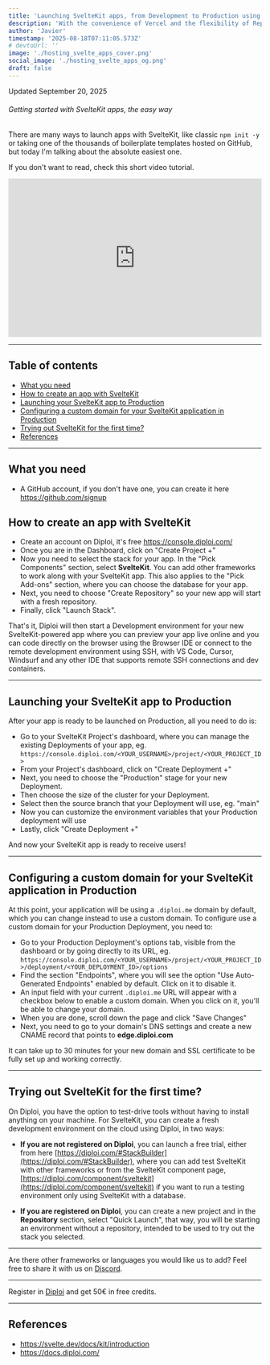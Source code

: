 ```yaml
---
title: 'Launching SvelteKit apps, from Development to Production using Diploi'
description: 'With the convenience of Vercel and the flexibility of Replit, all in a single platform, to create SvelteKit-powered apps super fast'
author: 'Javier'
timestamp: '2025-08-18T07:11:05.573Z'
# devtoUrl: ''
image: './hosting_svelte_apps_cover.png'
social_image: './hosting_svelte_apps_og.png'
draft: false
---
```


Updated <time datetime="2025-09-20T15:22:05.000Z">September 20, 2025</time>

###### Getting started with SvelteKit apps, the easy way

There are many ways to launch apps with SvelteKit, like classic `npm init -y` or taking one of the thousands of boilerplate templates hosted on GitHub, but today I'm talking about the absolute easiest one.

If you don't want to read, check this short video tutorial.

<div style="display:flex; justify-content:center; width:100%">
    <iframe width="560" height="315" src="https://www.youtube.com/embed/Cj8WW_EZlMQ?si=ws1-4P8rWnrtNc4y" title="Launching a SvelteKit in record time" frameborder="0" allow="accelerometer; autoplay; clipboard-write; encrypted-media; gyroscope; picture-in-picture; web-share" referrerpolicy="strict-origin-when-cross-origin" allowfullscreen></iframe>
</div>

---

## Table of contents

- [What you need](#what-you-need)
- [How to create an app with SvelteKit](#how-to-create-an-app-with-sveltekit)
- [Launching your SvelteKit app to Production](#launching-your-sveltekit-app-to-production)
- [Configuring a custom domain for your SvelteKit application in Production](#configuring-a-custom-domain-for-your-sveltekit-application-in-production)
- [Trying out SvelteKit for the first time?](#trying-out-sveltekit-for-the-first-time)
- [References](#references)

---

## What you need

- A GitHub account, if you don't have one, you can create it here https://github.com/signup

## How to create an app with SvelteKit

- Create an account on Diploi, it's free https://console.diploi.com/
- Once you are in the Dashboard, click on "Create Project +"
- Now you need to select the stack for your app. In the "Pick Components" section, select **SvelteKit**. You can add other frameworks to work along with your SvelteKit app. This also applies to the "Pick Add-ons" section, where you can choose the database for your app.
- Next, you need to choose "Create Repository" so your new app will start with a fresh repository.
- Finally, click "Launch Stack".

That's it, Diploi will then start a Development environment for your new SvelteKit-powered app where you can preview your app live online and you can code directly on the browser using the Browser IDE or connect to the remote development environment using SSH, with VS Code, Cursor, Windsurf and any other IDE that supports remote SSH connections and dev containers.

---

## Launching your SvelteKit app to Production

After your app is ready to be launched on Production, all you need to do is:

- Go to your SvelteKit Project's dashboard, where you can manage the existing Deployments of your app, eg. `https://console.diploi.com/<YOUR_USERNAME>/project/<YOUR_PROJECT_ID>`
- From your Project's dashboard, click on "Create Deployment +"
- Next, you need to choose the "Production" stage for your new Deployment.
- Then choose the size of the cluster for your Deployment.
- Select then the source branch that your Deployment will use, eg. "main"
- Now you can customize the environment variables that your Production deployment will use
- Lastly, click "Create Deployment +"

And now your SvelteKit app is ready to receive users!

---

## Configuring a custom domain for your SvelteKit application in Production

At this point, your application will be using a `.diploi.me` domain by default, which you can change instead to use a custom domain. To configure use a custom domain for your Production Deployment, you need to:

- Go to your Production Deployment's options tab, visible from the dashboard or by going directly to its URL, eg. `https://console.diploi.com/<YOUR_USERNAME>/project/<YOUR_PROJECT_ID>/deployment/<YOUR_DEPLOYMENT_ID>/options`
- Find the section "Endpoints", where you will see the option "Use Auto-Generated Endpoints" enabled by default. Click on it to disable it.
- An input field with your current `.diploi.me` URL will appear with a checkbox below to enable a custom domain. When you click on it, you'll be able to change your domain.
- When you are done, scroll down the page and click "Save Changes"
- Next, you need to go to your domain's DNS settings and create a new CNAME record that points to **edge.diploi.com**

It can take up to 30 minutes for your new domain and SSL certificate to be fully set up and working correctly.

---

## Trying out SvelteKit for the first time?

On Diploi, you have the option to test-drive tools without having to install anything on your machine. For SvelteKit, you can create a fresh development environment on the cloud using Diploi, in two ways:

- **If you are not registered on Diploi**, you can launch a free trial, either from here [https://diploi.com/#StackBuilder](https://diploi.com/#StackBuilder), where you can add test SvelteKit with other frameworks or from the SvelteKit component page, [https://diploi.com/component/sveltekit](https://diploi.com/component/sveltekit) if you want to run a testing environment only using SvelteKit with a database.

- **If you are registered on Diploi**, you can create a new project and in the **Repository** section, select "Quick Launch", that way, you will be starting an environment without a repository, intended to be used to try out the stack you selected.

---

Are there other frameworks or languages you would like us to add? Feel free to share it with us on [Discord](https://discord.gg/vvgQxVjC8G).

---

Register in [Diploi](https://diploi.com/) and get 50€ in free credits.

---

## References

- https://svelte.dev/docs/kit/introduction
- https://docs.diploi.com/
